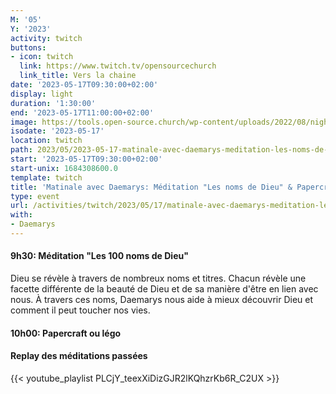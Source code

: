 ```yaml
---
M: '05'
Y: '2023'
activity: twitch
buttons:
- icon: twitch
  link: https://www.twitch.tv/opensourcechurch
  link_title: Vers la chaine
date: '2023-05-17T09:30:00+02:00'
display: light
duration: '1:30:00'
end: '2023-05-17T11:00:00+02:00'
image: https://tools.open-source.church/wp-content/uploads/2022/08/night-sky-osc-noms-de-dieu.jpg
isodate: '2023-05-17'
location: twitch
path: 2023/05/2023-05-17-matinale-avec-daemarys-meditation-les-noms-de-dieu-papercraft-lego.md
start: '2023-05-17T09:30:00+02:00'
start-unix: 1684308600.0
template: twitch
title: 'Matinale avec Daemarys: Méditation "Les noms de Dieu" & Papercraft / Lego'
type: event
url: /activities/twitch/2023/05/17/matinale-avec-daemarys-meditation-les-noms-de-dieu-papercraft-lego
with:
- Daemarys
---
```

#### 9h30: Méditation "Les 100 noms de Dieu"



Dieu se révèle à travers de nombreux noms et titres. Chacun révèle une facette différente de la beauté de Dieu et de sa manière d'être en lien avec nous. À travers ces noms, Daemarys nous aide à mieux découvrir Dieu et comment il peut toucher nos vies.

#### 10h00: Papercraft ou légo


#### Replay des méditations passées

{{< youtube_playlist PLCjY_teexXiDizGJR2lKQhzrKb6R_C2UX >}}